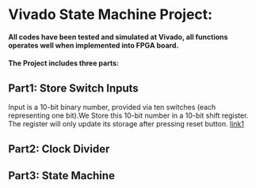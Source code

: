 # Vivado State Machine Project:
#### All codes have been tested and simulated at Vivado, all functions operates well when implemented into FPGA board. 

#### The Project includes three parts:

## Part1: Store Switch Inputs 
Input is a 10-bit binary number, provided via ten switches (each representing one bit).We Store this 10-bit number in a 10-bit shift register.
The register will only update its storage after pressing reset button.
[link1](https://github.com/ChingSsuyuan/Vivado_State_Machine_Project/tree/b22e3189d2a9c86b28a2b5034b8b4f27e8412d79/Store%20Inputs%20Codes)
## Part2: Clock Divider

## Part3: State Machine
